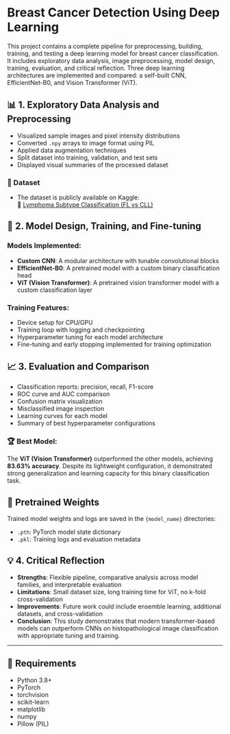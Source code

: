 # Breast Cancer Detection Using Deep Learning

This project contains a complete pipeline for preprocessing, building, training, and testing a deep learning model for breast cancer classification. It includes exploratory data analysis, image preprocessing, model design, training, evaluation, and critical reflection. Three deep learning architectures are implemented and compared: a self-built CNN, EfficientNet-B0, and Vision Transformer (ViT).

## 📊 1. Exploratory Data Analysis and Preprocessing

- Visualized sample images and pixel intensity distributions  
- Converted `.npy` arrays to image format using PIL  
- Applied data augmentation techniques  
- Split dataset into training, validation, and test sets  
- Displayed visual summaries of the processed dataset  

### 📁 Dataset

- The dataset is publicly available on Kaggle:  
  🔗 [Lymphoma Subtype Classification (FL vs CLL)](https://www.kaggle.com/datasets/simjeg/lymphoma-subtype-classification-fl-vs-cll)

## 🧠 2. Model Design, Training, and Fine-tuning

### Models Implemented:
- **Custom CNN**: A modular architecture with tunable convolutional blocks  
- **EfficientNet-B0**: A pretrained model with a custom binary classification head  
- **ViT (Vision Transformer)**: A pretrained vision transformer model with a custom classification layer  

### Training Features:
- Device setup for CPU/GPU  
- Training loop with logging and checkpointing  
- Hyperparameter tuning for each model architecture  
- Fine-tuning and early stopping implemented for training optimization  

## 📈 3. Evaluation and Comparison

- Classification reports: precision, recall, F1-score  
- ROC curve and AUC comparison  
- Confusion matrix visualization  
- Misclassified image inspection  
- Learning curves for each model  
- Summary of best hyperparameter configurations  

### 🏆 Best Model:
The **ViT (Vision Transformer)** outperformed the other models, achieving **83.63% accuracy**. Despite its lightweight configuration, it demonstrated strong generalization and learning capacity for this binary classification task.

## 💾 Pretrained Weights

Trained model weights and logs are saved in the `{model_name}` directories:
- `.pth`: PyTorch model state dictionary  
- `.pkl`: Training logs and evaluation metadata  


## 💡 4. Critical Reflection

- **Strengths**: Flexible pipeline, comparative analysis across model families, and interpretable evaluation  
- **Limitations**: Small dataset size, long training time for ViT, no k-fold cross-validation  
- **Improvements**: Future work could include ensemble learning, additional datasets, and cross-validation  
- **Conclusion**: This study demonstrates that modern transformer-based models can outperform CNNs on histopathological image classification with appropriate tuning and training.

---

## 🔧 Requirements

- Python 3.8+  
- PyTorch  
- torchvision  
- scikit-learn  
- matplotlib  
- numpy  
- Pillow (PIL)  
